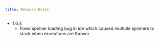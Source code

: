 ```yaml
---
title: Release Notes
---
```


 - 1.6.4
	- Fixed spinner loading bug in ide which caused multiple spinners to stack when exceptions are thrown